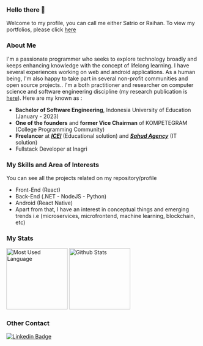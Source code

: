 ### Hello there 👋
Welcome to my profile, you can call me either Satrio or Raihan. To view my portfolios, please click [here](https://bit.ly/raihan-satrio-portfolios)

### About Me
I'm a passionate programmer who seeks to explore technology broadly and keeps enhancing knowledge with the concept of lifelong learning. I have several experiences working on web and android applications. As a human being, I'm also happy to take part in several non-profit communities and open source projects.. I'm a both practitioner and researcher on computer science and software engineering discipline (my research publication is [here](https://scholar.google.com/citations?hl=id&user=mASXQXcAAAAJ)). Here are my known as :
- **Bachelor of Software Engineering**, Indonesia University of Education (January - 2023)
- **One of the founders** and **former Vice Chairman** of KOMPETEGRAM (College Programming Community)
- **Freelancer** at [***ICEI***](https://creativedu-icei.com/) (Educational solution) and [***Sahud Agency***](https://github.com/Sahud-Agency) (IT solution)
- Fullstack Developer at Inagri

### My Skills and Area of Interests
You can see all the projects related on my repository/profile
- Front-End (React)
- Back-End (.NET - NodeJS - Python)
- Android (React Native)
- Apart from that, I have an interest in conceptual things and emerging trends i.e (microservices, microfrontend, machine learning, blockchain, etc)

### My Stats
<p>
  <img src="https://github-readme-stats-sigma-five.vercel.app/api/top-langs/?username=satrio-pamungkas&layout=compact&hide_border=true&theme=dracula" alt="Most Used Language" height="160"/>
  <img src="https://github-readme-stats-sigma-five.vercel.app/api?username=satrio-pamungkas&show_icons=true&hide_border=true&theme=dracula" alt="Github Stats" height=160"/>
</p>

### Other Contact
[![Linkedin Badge](https://img.shields.io/badge/-LinkedIn-0e76a8?style=flat-square&logo=Linkedin&logoColor=white)](https://id.linkedin.com/in/muhammad-raihan-satrio-putra-pamungkas-95bb26220)



